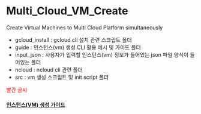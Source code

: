 # Multi_Cloud_VM_Create

Create Virtual Machines to Multi Cloud Platform simultaneously


- gcloud_install : gcloud cli 설치 관련 스크립트 폴더    
- guide : 인스턴스(vm) 생성 CLI 활용 예시 및 가이드 폴더   
- input_json : 사용자가 입력할 인스턴스(vm) 정보가 들어있는 json 파일 양식이 들어있는 폴더     
- ncloud : ncloud cli 관련 폴더     
- src : vm 생성 스크립트 및 init script 폴더       



<span style="color:Red">빨간 글씨</span>    

#### <span style="color:red">[인스턴스(VM) 생성 가이드](https://traveling-cousin-b46.notion.site/Multi-VM-4-18-4-29-855f5b890f7e4e64a9cc4fa42dd603d3)</span>
